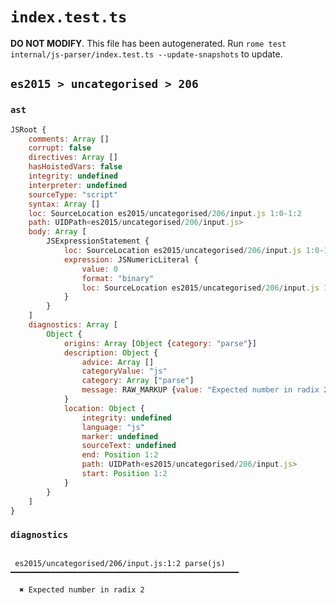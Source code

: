 # `index.test.ts`

**DO NOT MODIFY**. This file has been autogenerated. Run `rome test internal/js-parser/index.test.ts --update-snapshots` to update.

## `es2015 > uncategorised > 206`

### `ast`

```javascript
JSRoot {
	comments: Array []
	corrupt: false
	directives: Array []
	hasHoistedVars: false
	integrity: undefined
	interpreter: undefined
	sourceType: "script"
	syntax: Array []
	loc: SourceLocation es2015/uncategorised/206/input.js 1:0-1:2
	path: UIDPath<es2015/uncategorised/206/input.js>
	body: Array [
		JSExpressionStatement {
			loc: SourceLocation es2015/uncategorised/206/input.js 1:0-1:2
			expression: JSNumericLiteral {
				value: 0
				format: "binary"
				loc: SourceLocation es2015/uncategorised/206/input.js 1:0-1:2
			}
		}
	]
	diagnostics: Array [
		Object {
			origins: Array [Object {category: "parse"}]
			description: Object {
				advice: Array []
				categoryValue: "js"
				category: Array ["parse"]
				message: RAW_MARKUP {value: "Expected number in radix 2"}
			}
			location: Object {
				integrity: undefined
				language: "js"
				marker: undefined
				sourceText: undefined
				end: Position 1:2
				path: UIDPath<es2015/uncategorised/206/input.js>
				start: Position 1:2
			}
		}
	]
}
```

### `diagnostics`

```

 es2015/uncategorised/206/input.js:1:2 parse(js) ━━━━━━━━━━━━━━━━━━━━━━━━━━━━━━━━━━━━━━━━━━━━━━━━━━━

  ✖ Expected number in radix 2


```

